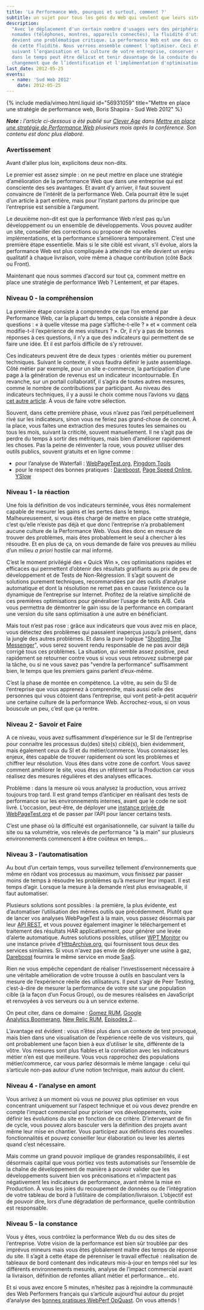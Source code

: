 ```yaml
---
title: 'La Performance Web, pourquoi et surtout, comment ?'
subtitle: un sujet pour tous les gens du Web qui veulent que leurs sites aillent plus vite
description:
  "Avec le déplacement d'un certain nombre d'usages vers des périphérique
  nomades (téléphones, montres, appareils connectés), la fluidité d'utilisation
  devient une problématique critique. La performance Web est une des composantes
  de cette fluidité. Nous verrons ensemble comment l'optimiser. Ceci étant,
  suivant l’organisation et la culture de votre entreprise, conserver ce gain
  dans le temps peut être délicat et tenir davantage de la conduite du
  changement que de l’identification et l'implémentation d'optimisations."
last_date: 2012-05-25
events:
  - name: 'Sud Web 2012'
    date: 2012-05-25
---
```


{% include media/vimeo.html.liquid id="56931059" title="Mettre en place une strat&eacute;gie de performance web, Boris Shapira - Sud Web 2012" %}

<em class="canonical">**Note&nbsp;:** l'article ci-dessous a été publié sur
[Clever Age](https://www.clever-age.com/fr/) dans
[Mettre en place une stratégie de Performance Web](https://blog.clever-age.com/fr/2012/11/16/comment-mettre-en-place-une-strategie-de-performance-web/)
plusieurs mois après la conférence. Son contenu est donc plus élaboré.</em>

### Avertissement

Avant d’aller plus loin, explicitons deux non-dits.

Le premier est assez simple : on ne peut mettre en place une stratégie
d’amélioration de la performance Web que dans une entreprise qui est consciente
des ses avantages. Et avant d’y arriver, il faut souvent convaincre de l’intérêt
de la performance Web. Cela pourrait être le sujet d’un article à part entière,
mais pour l’instant partons du principe que l’entreprise est sensible à
l’argument.

Le deuxième non-dit est que la performance Web n’est pas qu’un développement ou
un ensemble de développements. Vous pouvez auditer un site, conseiller des
corrections ou proposer de nouvelles implémentations, et la performance
s’améliorera temporairement. C’est une première étape essentielle. Mais si le
site ciblé est vivant, s’il évolue, alors la performance Web est plus compliquée
à atteindre car elle devient un enjeu qualitatif à chaque livraison, voire même
à chaque contribution (côté Back ou Front).

Maintenant que nous sommes d’accord sur tout ça, comment mettre en place une
stratégie de performance Web ? Lentement, et par étapes.

### Niveau 0 - la compréhension

La première étape consiste à comprendre ce que l’on entend par Performance Web,
car la plupart du temps, cela consiste à répondre à deux questions : « à quelle
vitesse ma page s’affiche-t-elle ? » et « comment cela modifie-t-il l’expérience
de mes visiteurs ? ». Or, il n’y a pas de bonnes réponses à ces questions, il
n’y a que des indicateurs qui permettent de se faire une idée. Et il est parfois
difficile de s’y retrouver.

Ces indicateurs peuvent être de deux types : orientés métier ou purement
techniques. Suivant le contexte, il vous faudra définir le juste assemblage.
Côté métier par exemple, pour un site e-commerce, la participation d’une page à
la génération de revenus est un indicateur incontournable. En revanche, sur un
portail collaboratif, il s’agira de toutes autres mesures, comme le nombre de
contributions par participant. Au niveau des indicateurs techniques, il y a
aussi le choix comme nous l’avions vu
[dans cet autre article](https://blog.clever-age.com/fr/2012/07/31/webperf-a-quelle-vitesse-ma-page-se-charge-t-elle/).
À vous de faire votre sélection.

Souvent, dans cette première phase, vous n’avez pas l’œil perpétuellement rivé
sur les indicateurs, sinon vous ne feriez pas grand-chose de concret. À la
place, vous faites une extraction des mesures toutes les semaines ou tous les
mois, suivant la criticité, souvent manuellement. Il ne s’agit pas de perdre du
temps à sortir des métriques, mais bien d’améliorer rapidement les choses. Pas
la peine de réinventer la roue, vous pouvez utiliser des outils publics, souvent
gratuits et en ligne comme :

- pour l’analyse de Waterfall : [WebPageTest.org](http://www.webpagetest.org/),
  [Pingdom Tools](http://tools.pingdom.com/fpt/)
- pour le respect des bonnes pratiques :
  [Dareboost](https://www.dareboost.com/ 'Analyse de site Web, Test de Performance et Audit qualité - DareBoost'),
  [Page Speed Online](https://developers.google.com/speed/pagespeed/insights/),
  [YSlow](https://developer.yahoo.com/yslow/)

### Niveau 1 - la réaction

Une fois la définition de vos indicateurs terminée, vous êtes normalement
capable de mesurer les gains et les pertes dans le temps. Malheureusement, si
vous êtes chargé de mettre en place cette stratégie, c’est qu’elle n’existe pas
déjà et que donc l’entreprise n’a probablement aucune culture de la Performance
Web. Vous êtes donc en mesure de trouver des problèmes, mais êtes probablement
le seul à chercher à les résoudre. Et en plus de ça, on vous demande de faire
vos preuves au milieu d’un milieu _a priori_ hostile car mal informé.

C’est le moment privilégié des « Quick Win », ces optimisations rapides et
efficaces qui permettent d’obtenir des résultats gratifiants au prix de peu de
développement et de Tests de Non-Régression. Il s’agit souvent de solutions
purement techniques, recommandées par des outils d’analyse automatique et dont
la résolution ne remet pas en cause l’existence ou la dynamique de l’entreprise
sur Internet. Profitez de la relative simplicité de ces premières optimisations
pour généraliser l’usage de tests A/B. Cela vous permettra de démontrer le gain
issu de la performance en comparant une version du site sans optimisation à une
autre en bénéficiant.

Mais tout n’est pas rose : grâce aux indicateurs que vous avez mis en place,
vous détectez des problèmes qui passaient inaperçus jusqu’à présent, dans la
jungle des autres problèmes. Et dans la pure logique
"[Shooting The Messenger](http://en.wikipedia.org/wiki/Shooting_the_messenger)",
vous serez souvent rendu responsable de ne pas avoir déjà corrigé tous ces
problèmes. La situation, qui semble assez positive, peut rapidement se retourner
contre vous si vous vous retrouvez submergé par la tâche, ou si ne vous savez
pas "vendre la performance" suffisamment bien, le temps que les premiers gains
parlent d’eux-même.

C’est la phase de montée en compétence. La vôtre, au sein du SI de l’entreprise
que vous apprenez à comprendre, mais aussi celle des personnes qui vous côtoient
dans l’entreprise, qui vont petit-à-petit acquérir une certaine culture de la
performance Web. Accrochez-vous, si on vous bouscule un peu, c’est que ça
rentre.

### Niveau 2 - Savoir et Faire

A ce niveau, vous avez suffisamment d’expérience sur le SI de l’entreprise pour
connaitre les processus du(des) site(s) ciblé(s), bien évidemment, mais
également ceux du SI et du métier/commerce. Vous connaissez les enjeux, êtes
capable de trouver rapidement où sont les problèmes et chiffrer leur résolution.
Vous êtes dans votre zone de confort. Vous savez comment améliorer le site, vous
êtes un référent sur la Production car vous réalisez des mesures régulières et
des analyses efficaces.

Problème : dans la mesure où vous analysez la production, vous arrivez toujours
trop tard. Il est grand temps d’anticiper en réalisant des tests de performance
sur les environnements internes, avant que le code ne soit livré. L’occasion,
peut-être, de déployer une
[instance privée de WebPageTest.org](https://sites.google.com/a/webpagetest.org/docs/private-instances)
et de passer par l’API pour lancer certains tests.

C’est une phase où la difficulté est organisationnelle, car suivant la taille du
site ou sa volumétrie, vos relevés de performance "à la main" sur plusieurs
environnements commencent à être coûteux en temps…

### Niveau 3 - l’automatisation

Au bout d’un certain temps, vous surveillez tellement d’environnements que même
en rôdant vos processus au maximum, vous finissez par passer moins de temps à
résoudre les problèmes qu’à mesurer leur impact. Il est temps d’agir. Lorsque la
mesure à la demande n’est plus envisageable, il faut automatiser.

Plusieurs solutions sont possibles : la première, la plus évidente, est
d’automatiser l’utilisation des mêmes outils que précédemment. Plutôt que de
lancer vos analyses WebPageTest à la main, vous passez désormais par leur
[API REST](https://sites.google.com/a/webpagetest.org/docs/advanced-features/webpagetest-restful-apis),
et vous pouvez également imaginer le téléchargement et traitement des résultats
HAR applicativement, pour générer une levée d’alerte automatique. Autres
solutions possibles, utiliser [WPT Monitor](http://www.wptmonitor.org/) ou une
instance privée d’[HttpArchive.org](http://httparchive.org/), qui fournissent
tous deux des services similaires. Si vous n'avez pas envie de déployer une
usine à gaz,
[Dareboost](https://www.dareboost.com/ 'Analyse de site Web, Test de Performance et Audit qualité - DareBoost')
fournira le même service en mode
<abbr title="Software as a Service" lang="en">SaaS</abbr>.

Rien ne vous empêche cependant de réaliser l’investissement nécessaire à une
véritable amélioration de votre trousse à outils en basculant vers la mesure de
l’expérience réelle des utilisateurs. Il peut s’agir de Peer Testing,
c’est-à-dire de mesurer la performance de votre site sur une population cible (à
la façon d’un Focus Group), ou de mesures réalisées en JavaScript et renvoyées à
vos serveurs ou à un service externe.

On peut citer, dans ce domaine :
[Gomez RUM](http://www.compuware.com/en_us/application-performance-management/products/user-experience-management/real-user-monitoring-enterprise.html),
[Google Analytics](http://www.google.com/intl/fr/analytics/),[Boomerang](http://www.lognormal.com/boomerang/doc/),
[New Relic RUM](http://newrelic.com/browser-monitoring),
[Episodes 2](http://stevesouders.com/episodes2/)…

L’avantage est évident : vous n’êtes plus dans un contexte de test provoqué,
mais bien dans une visualisation de l’expérience réelle de vos visiteurs, qui
ont probablement une façon bien à eux d’utiliser le site, différente de la
vôtre. Vos mesures sont plus fiables et la corrélation avec les indicateurs
métier n’en est que meilleure. Vous vous rapprochez des populations
métier/commerce, car vous parlez désormais le même langage : celui qui
s’articule non-pas autour d’une notion technique, mais autour du client.

### Niveau 4 - l’analyse en amont

Vous arrivez à un moment où vous ne pouvez plus optimiser en vous concentrant
uniquement sur l’aspect technique et où vous devez prendre en compte l’impact
commercial pour prioriser vos développements, voire définir les évolutions du
site en fonction de ce critère. D’intervenant de fin de cycle, vous pouvez alors
basculer vers la définition des projets avant même leur mise en chantier. Vous
participez aux définitions des nouvelles fonctionnalités et pouvez conseiller
leur élaboration ou lever les alertes quand c’est nécessaire.

Mais comme un grand pouvoir implique de grandes responsabilités, il est
désormais capital que vous portiez vos tests automatisés sur l’ensemble de la
chaîne de développement de manière à pouvoir valider que les développements
suivent bien vos préconisations et n’impactent pas négativement les indicateurs
de performance, avant même la mise en Production. À vous les joies du
recoupement de données ou de l’intégration de votre tableau de bord à
l’utilitaire de compilation/livraison. L’objectif est de pouvoir dire, lors
d’une dégradation de performance, quelle contribution est responsable.

### Niveau 5 - la constance

Vous y êtes, vous contrôlez la performance Web du ou des sites de l’entreprise.
Votre vision de la performance est bien sûr troublée par des imprévus mineurs
mais vous êtes globalement maître des temps de réponse du site. Il s’agit à
cette étape de pérenniser le travail effectué : réalisation de tableaux de bord
contenant des indicateurs mis-à-jour en temps réel sur les différents
environnements mesurés, analyse de l’impact commercial avant la livraison,
définition de refontes alliant métier et performance… etc.

Et si vous avez encore 5 minutes, n’hésitez pas à rejoindre la communauté des
Web Performers français qui s’articule aujourd’hui autour du projet d’analyse
des
[bonnes pratiques WebPerf OpQuast](https://checklists.opquast.com/webperf/workshops/status/discussion).
On vous attends !

